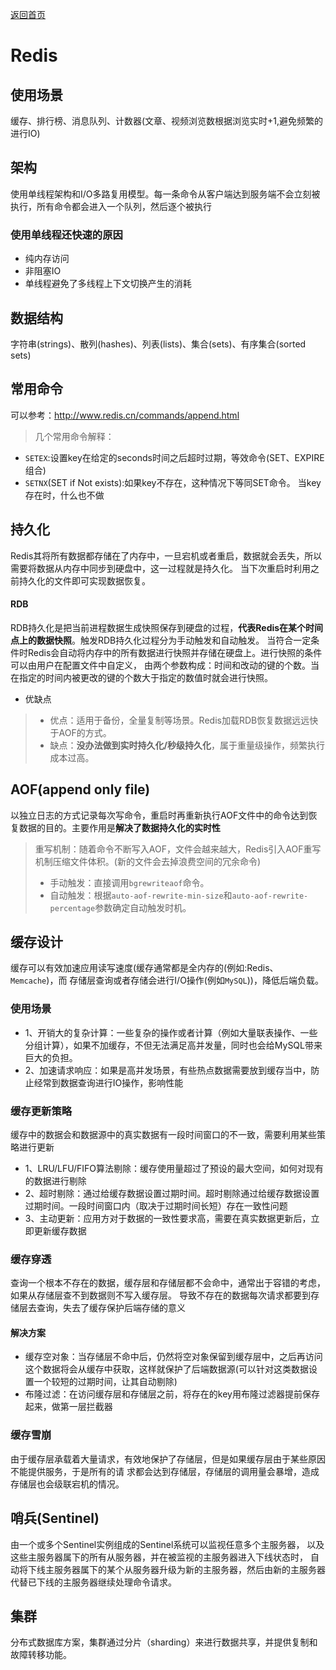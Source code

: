 <p> <a href="../README.md">返回首页</a></p>

# Redis
## 使用场景
缓存、排行榜、消息队列、计数器(文章、视频浏览数根据浏览实时+1,避免频繁的进行IO)
## 架构
使用单线程架构和I/O多路复用模型。每一条命令从客户端达到服务端不会立刻被执行，所有命令都会进入一个队列，然后逐个被执行
### 使用单线程还快速的原因
- 纯内存访问
- 非阻塞IO
- 单线程避免了多线程上下文切换产生的消耗
## 数据结构
字符串(strings)、散列(hashes)、列表(lists)、集合(sets)、有序集合(sorted sets)
## 常用命令
可以参考：http://www.redis.cn/commands/append.html
> 几个常用命令解释：
- `SETEX`:设置key在给定的seconds时间之后超时过期，等效命令(SET、EXPIRE组合)
- `SETNX`(SET if Not exists):如果key不存在，这种情况下等同SET命令。 当key存在时，什么也不做
## 持久化
Redis其将所有数据都存储在了内存中，一旦宕机或者重启，数据就会丢失，所以需要将数据从内存中同步到硬盘中，这一过程就是持久化。
当下次重启时利用之前持久化的文件即可实现数据恢复。
#### RDB
RDB持久化是把当前进程数据生成快照保存到硬盘的过程，**代表Redis在某个时间点上的数据快照**。触发RDB持久化过程分为手动触发和自动触发。 
当符合一定条件时Redis会自动将内存中的所有数据进行快照并存储在硬盘上。进行快照的条件可以由用户在配置文件中自定义，
由两个参数构成：时间和改动的键的个数。当在指定的时间内被更改的键的个数大于指定的数值时就会进行快照。
- 优缺点
> - 优点：适用于备份，全量复制等场景。Redis加载RDB恢复数据远远快于AOF的方式。
> - 缺点：**没办法做到实时持久化/秒级持久化**，属于重量级操作，频繁执行成本过高。
## AOF(append only file)
以独立日志的方式记录每次写命令，重启时再重新执行AOF文件中的命令达到恢复数据的目的。主要作用是**解决了数据持久化的实时性**
> 重写机制：随着命令不断写入AOF，文件会越来越大，Redis引入AOF重写机制压缩文件体积。(新的文件会去掉浪费空间的冗余命令)
> - 手动触发：直接调用`bgrewriteaof`命令。
> - 自动触发：根据`auto-aof-rewrite-min-size`和`auto-aof-rewrite-percentage`参数确定自动触发时机。
## 缓存设计
缓存可以有效加速应用读写速度(缓存通常都是全内存的(例如:Redis、`Memcache`)，而
存储层查询或者存储会进行I/O操作(例如`MySQL`))，降低后端负载。
### 使用场景
- 1、开销大的复杂计算：一些复杂的操作或者计算（例如大量联表操作、一些分组计算），如果不加缓存，不但无法满足高并发量，同时也会给MySQL带来巨大的负担。
- 2、加速请求响应：如果是高并发场景，有些热点数据需要放到缓存当中，防止经常到数据查询进行IO操作，影响性能
### 缓存更新策略
缓存中的数据会和数据源中的真实数据有一段时间窗口的不一致，需要利用某些策略进行更新
- 1、LRU/LFU/FIFO算法剔除：缓存使用量超过了预设的最大空间，如何对现有的数据进行剔除
- 2、超时剔除：通过给缓存数据设置过期时间。超时剔除通过给缓存数据设置过期时间。一段时间窗口内（取决于过期时间长短）存在一致性问题
- 3、主动更新：应用方对于数据的一致性要求高，需要在真实数据更新后，立即更新缓存数据
### 缓存穿透
查询一个根本不存在的数据，缓存层和存储层都不会命中，通常出于容错的考虑，如果从存储层查不到数据则不写入缓存层。
导致不存在的数据每次请求都要到存储层去查询，失去了缓存保护后端存储的意义
#### 解决方案
- 缓存空对象：当存储层不命中后，仍然将空对象保留到缓存层中，之后再访问这个数据将会从缓存中获取，这样就保护了后端数据源(可以针对这类数据设置一个较短的过期时间，让其自动剔除)
- 布隆过滤：在访问缓存层和存储层之前，将存在的key用布隆过滤器提前保存起来，做第一层拦截器
### 缓存雪崩
由于缓存层承载着大量请求，有效地保护了存储层，但是如果缓存层由于某些原因不能提供服务，于是所有的请
求都会达到存储层，存储层的调用量会暴增，造成存储层也会级联宕机的情况。
## 哨兵(Sentinel)
由一个或多个Sentinel实例组成的Sentinel系统可以监视任意多个主服务器，
以及这些主服务器属下的所有从服务器，并在被监视的主服务器进入下线状态时，
自动将下线主服务器属下的某个从服务器升级为新的主服务器，然后由新的主服务器代替已下线的主服务器继续处理命令请求。
## 集群
分布式数据库方案，集群通过分片（sharding）来进行数据共享，并提供复制和故障转移功能。
